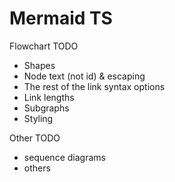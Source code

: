 # Mermaid TS

Flowchart TODO
- Shapes
- Node text (not id) & escaping
- The rest of the link syntax options
- Link lengths
- Subgraphs
- Styling

Other TODO
- sequence diagrams
- others

